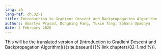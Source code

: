 ```yaml
---
lang: zh
lang-ref: ch.02-1
title: Introduction to Gradient Descent and Backpropagation Algorithm
authors: Amartya Prasad, Dongning Fang, Yuxin Tang, Sahana Upadhya
date: 3 February 2020
---
```


This will be the translated version of [Introduction to Gradient Descent and Backpropagation Algorithm]({{site.baseurl}}{% link chapters/02-1.md %}).
